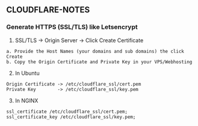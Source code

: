 ## CLOUDFLARE-NOTES

### Generate HTTPS (SSL/TLS) like Letsencrypt
1. SSL/TLS -> Origin Server -> Click Create Certificate
```
a. Provide the Host Names (your domains and sub domains) the click Create
b. Copy the Origin Certificate and Private Key in your VPS/Webhosting
```
2. In Ubuntu
```
Origin Certificate -> /etc/cloudflare_ssl/cert.pem
Private Key        -> /etc/cloudflare_ssl/key.pem    
```
3. In NGINX
```
ssl_certificate /etc/cloudflare_ssl/cert.pem;
ssl_certificate_key /etc/cloudflare_ssl/key.pem;
```
